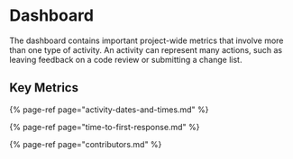 # Dashboard

The dashboard contains important project-wide metrics that involve more than one type of activity. An activity can represent many actions, such as leaving feedback on a code review or submitting a change list.

## Key Metrics

{% page-ref page="activity-dates-and-times.md" %}

{% page-ref page="time-to-first-response.md" %}

{% page-ref page="contributors.md" %}



